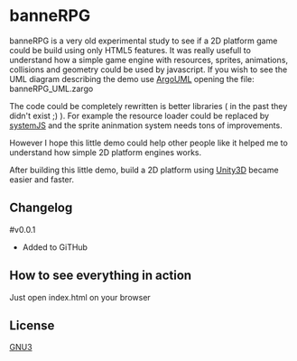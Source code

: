 banneRPG
==================================================

banneRPG is a very old experimental study to see if a 2D platform game could be build using only HTML5 features.
It was really usefull to understand how a simple game engine with resources, sprites, animations, collisions and geometry could be used by javascript.
If you wish to see the UML diagram describing the demo use [ArgoUML](http://argouml.tigris.org/) opening the file: banneRPG_UML.zargo

The code could be completely rewritten is better libraries ( in the past they didn't exist ;) ).
For example the resource loader could be replaced by [systemJS]( https://github.com/systemjs/systemjs ) and the sprite aninmation system needs tons of improvements.

However I hope this little demo could help other people like it helped me to understand how simple 2D platform engines works.

After building this little demo, build a 2D platform using [Unity3D](https://unity3d.com/) became easier and faster.

Changelog
----------------------------
#v0.0.1
- Added to GiTHub


How to see everything in action
----------------------------
Just open index.html on your browser

License
-------
[GNU3](http://www.gnu.org/licenses/gpl-3.0.html)
